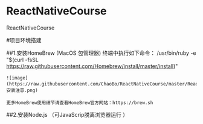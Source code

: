 # ReactNativeCourse
ReactNativeCourse 

#项目环境搭建

##1.安装HomeBrew (MacOS 包管理器)
	终端中执行如下命令：
	/usr/bin/ruby -e "$(curl -fsSL https://raw.githubusercontent.com/Homebrew/install/master/install)"
    
    ![image](https://raw.githubusercontent.com/ChaoBo/ReactNativeCourse/master/ReadMeFiles/Brew安装注意.png)

    更多HomeBrew使用细节请查看HomeBrew官方网站：https://brew.sh

##2.安装Node.js （可JavaScrip脱离浏览器运行 ）
	
